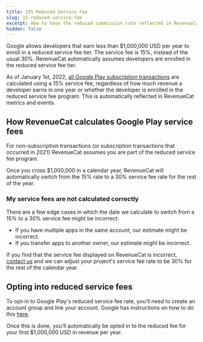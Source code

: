 ```yaml
---
title: 15% Reduced Service Fee
slug: 15-reduced-service-fee
excerpt: How to have the reduced commission rate reflected in RevenueCat
hidden: false
---
```

Google allows developers that earn less than $1,000,000 USD per year to enroll in a reduced service fee tier. The service fee is 15%, instead of the usual 30%. RevenueCat automatically assumes developers are enrolled in the reduced service fee tier.

As of January 1st, 2022, [all Google Play subscription transactions](https://support.google.com/googleplay/android-developer/answer/112622?hl=en) are calculated using a 15% service fee, regardless of how much revenue a developer earns in one year or whether the developer is enrolled in the reduced service fee program. This is automatically reflected in RevenueCat metrics and events.

## How RevenueCat calculates Google Play service fees

For non-subscription transactions (or subscription transactions that occurred in 2021) RevenueCat assumes you are part of the reduced service fee program. 

Once you cross $1,000,000 in a calendar year, RevenueCat will automatically switch from the 15% rate to a 30% service fee rate for the rest of the year.

### My service fees are not calculated correctly

There are a few edge cases in which the date we calculate to switch from a 15% to a 30% service fee might be incorrect:

- If you have multiple apps in the same account, our estimate might be incorrect.
- If you transfer apps to another owner, our estimate might be incorrect.

If you find that the service fee displayed on RevenueCat is incorrect, [contact us](https://app.revenuecat.com/settings/support) and we can adjust your project's service fee rate to be 30% for the rest of the calendar year.

## Opting into reduced service fees

To opt-in to Google Play's reduced service fee rate, you'll need to create an account group and link your account. Google has instructions on how to do this [here](https://support.google.com/googleplay/android-developer/answer/10632485).

Once this is done, you'll automatically be opted in to the reduced fee for your first $1,000,000 USD in revenue per year.
